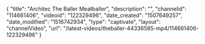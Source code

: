 {
    "title": "Architec The Baller Meatballer",
    "description": "",
    "channelid": "114661406",
    "videoid": "122329496",
    "date_created": "1507649257",
    "date_modified": "1516742934",
    "type": "captivate",
    "layout": "channelVideo",
    "url": "\/latest-videos\/theballer-44336585-mp4\/114661406-122329496"
}